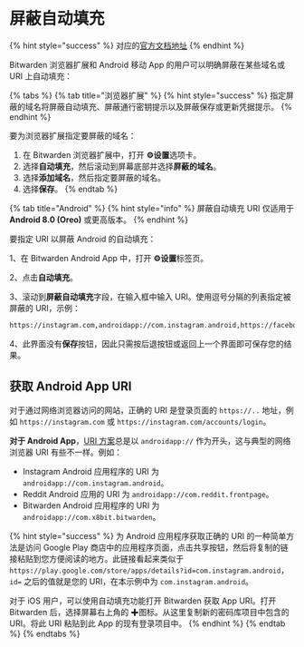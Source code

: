 # 屏蔽自动填充

{% hint style="success" %}
对应的[官方文档地址](https://bitwarden.com/help/blocking-uris/)
{% endhint %}

Bitwarden 浏览器扩展和 Android 移动 App 的用户可以明确屏蔽在某些域名或 URI 上自动填充：

{% tabs %}
{% tab title="浏览器扩展" %}
{% hint style="success" %}
指定屏蔽的域名将屏蔽自动填充、屏蔽通行密钥提示以及屏蔽保存或更新凭据提示。
{% endhint %}

要为浏览器扩展指定要屏蔽的域名：

1. 在 Bitwarden 浏览器扩展中，打开 **⚙️设置**选项卡。
2. 选择**自动填充**，然后滚动到屏幕底部并选择**屏蔽的域名**。
3. 选择**添加域名**，然后指定要屏蔽的域名。
4. 选择**保存**。
{% endtab %}

{% tab title="Android" %}
{% hint style="info" %}
屏蔽自动填充 URI 仅适用于 **Android 8.0 (Oreo)** 或更高版本。
{% endhint %}

要指定 URI 以屏蔽 Android 的自动填充：

1、在 Bitwarden Android App 中，打开 **⚙️设置**标签页。

2、点击**自动填充**。

3、滚动到**屏蔽自动填充**字段，在输入框中输入 URI。使用逗号分隔的列表指定被屏蔽的 URI，示例：

```bash
https://instagram.com,androidapp://com.instagram.android,https://facebook.com
```

4、此界面没有**保存**按钮，因此只需按后退按钮或返回上一个界面即可保存您的结果。

## 获取 Android App URI <a href="#getting-android-app-uris" id="getting-android-app-uris"></a>

对于通过网络浏览器访问的网站，正确的 URI 是登录页面的 `https://..` 地址，例如 `https://instagram.com` 或 `https://instagram.com/accounts/login`。

**对于 Android App**，[URI 方案](../../auto-fill/using-uris.md#uri-schemes)总是以 `androidapp://` 作为开头，这与典型的网络浏览器 URI 有些不一样。例如：

* Instagram Android 应用程序的 URI 为 `androidapp://com.instagram.android`。
* Reddit Android 应用的 URI 为 `androidapp://com.reddit.frontpage`。
* Bitwarden Android 应用程序的 URI 为 `androidapp://com.x8bit.bitwarden`。

{% hint style="success" %}
为 Android 应用程序获取正确的 URI 的一种简单方法是访问 Google Play 商店中的应用程序页面，点击共享按钮，然后将复制的链接粘贴到您方便阅读的地方。此链接看起来类似于 `https://play.google.com/store/apps/details?id=com.instagram.android`，`id=` 之后的值就是您的 URI，在本示例中为 `com.instagram.android`。

对于 iOS 用户，可以使用自动填充功能打开 Bitwarden 获取 App URI。打开 Bitwarden 后，选择屏幕右上角的 ✚图标。从这里复制新的密码库项目中包含的 URI。将此 URI 粘贴到此 App 的现有登录项目中。
{% endhint %}
{% endtab %}
{% endtabs %}

